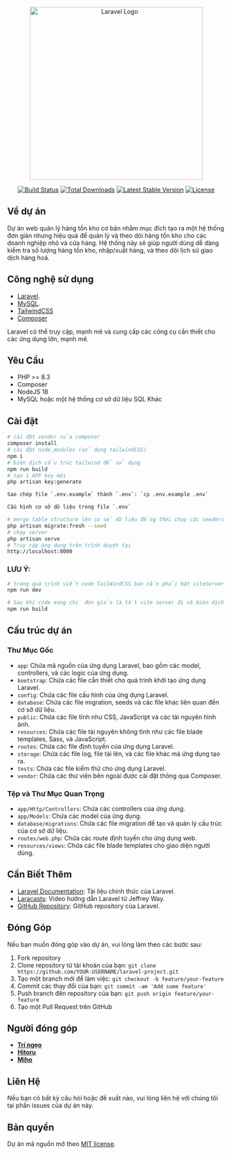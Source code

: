 <p align="center"><a href="https://laravel.com" target="_blank"><img src="https://raw.githubusercontent.com/laravel/art/master/logo-lockup/5%20SVG/2%20CMYK/1%20Full%20Color/laravel-logolockup-cmyk-red.svg" width="400" alt="Laravel Logo"></a></p>

<p align="center">
<a href="https://github.com/laravel/framework/actions"><img src="https://github.com/laravel/framework/workflows/tests/badge.svg" alt="Build Status"></a>
<a href="https://packagist.org/packages/laravel/framework"><img src="https://img.shields.io/packagist/dt/laravel/framework" alt="Total Downloads"></a>
<a href="https://packagist.org/packages/laravel/framework"><img src="https://img.shields.io/packagist/v/laravel/framework" alt="Latest Stable Version"></a>
<a href="https://packagist.org/packages/laravel/framework"><img src="https://img.shields.io/packagist/l/laravel/framework" alt="License"></a>
</p>

## Về dự án

Dự án web quản lý hàng tồn kho cơ bản nhằm mục đích tạo ra một hệ thống đơn giản nhưng hiệu quả để quản lý và theo dõi hàng tồn kho cho các doanh nghiệp nhỏ và cửa hàng. Hệ thống này sẽ giúp người dùng dễ dàng kiểm tra số lượng hàng tồn kho, nhập/xuất hàng, và theo dõi lịch sử giao dịch hàng hoá.

## Công nghệ sử dụng
- [Laravel](https://laravel.com/).
- [MySQL](https://www.mysql.com/).
- [TailwindCSS](https://tailwindcss.com/)
- [Composer](https://getcomposer.org/download/)

Laravel có thể truy cập, mạnh mẽ và cung cấp các công cụ cần thiết cho các ứng dụng lớn, mạnh mẽ.

## Yêu Cầu

- PHP >= 8.3
- Composer
- NodeJS 18
- MySQL hoặc một hệ thống cơ sở dữ liệu SQL Khác


## Cài đặt

```bash
# cài đặt vendor của composer
composer install
# cài đặt node_modules (sử dụng tailwindCSS)
npm i
# biên dịch cấu trúc tailwind để sử dụng
npm run build
# tạo 1 APP key mới
php artisan key:generate

Sao chép file `.env.example` thành `.env`: `cp .env.example .env`

Cấu hình cơ sở dữ liệu trong file `.env`

# merge table structure lên cơ sở dữ liệu đồng thời chạy các seeders
php artisan migrate:fresh --seed
# chạy server
php artisan serve
# Truy cập ứng dụng trên trình duyệt tại 
http://localhost:8000
```

### LƯU Ý:
```bash
# trong quá trình viết code TailWindCSS bạn cần phải bật viteServer thông qua lệnh
npm run dev

# Sau khi code xong chỉ đơn giản là tắt vite server đi và biên dịch tailwindCSS
npm run build
```

## Cấu trúc dự án
### Thư Mục Gốc

- `app`: Chứa mã nguồn của ứng dụng Laravel, bao gồm các model, controllers, và các logic của ứng dụng.
- `bootstrap`: Chứa các file cần thiết cho quá trình khởi tạo ứng dụng Laravel.
- `config`: Chứa các file cấu hình của ứng dụng Laravel.
- `database`: Chứa các file migration, seeds và các file khác liên quan đến cơ sở dữ liệu.
- `public`: Chứa các file tĩnh như CSS, JavaScript và các tài nguyên hình ảnh.
- `resources`: Chứa các file tài nguyên không tĩnh như các file blade templates, Sass, và JavaScript.
- `routes`: Chứa các file định tuyến của ứng dụng Laravel.
- `storage`: Chứa các file log, file tải lên, và các file khác mà ứng dụng tạo ra.
- `tests`: Chứa các file kiểm thử cho ứng dụng Laravel.
- `vendor`: Chứa các thư viện bên ngoài được cài đặt thông qua Composer.

### Tệp và Thư Mục Quan Trọng

- `app/Http/Controllers`: Chứa các controllers của ứng dụng.
- `app/Models`: Chứa các model của ứng dụng.
- `database/migrations`: Chứa các file migration để tạo và quản lý cấu trúc của cơ sở dữ liệu.
- `routes/web.php`: Chứa các route định tuyến cho ứng dụng web.
- `resources/views`: Chứa các file blade templates cho giao diện người dùng.


## Cần Biết Thêm

- [Laravel Documentation](https://laravel.com/docs): Tài liệu chính thức của Laravel.
- [Laracasts](https://laracasts.com): Video hướng dẫn Laravel từ Jeffrey Way.
- [GitHub Repository](https://github.com/laravel/laravel): GitHub repository của Laravel.

## Đóng Góp

Nếu bạn muốn đóng góp vào dự án, vui lòng làm theo các bước sau:

1. Fork repository
2. Clone repository từ tài khoản của bạn: `git clone https://github.com/YOUR-USERNAME/laravel-project.git`
3. Tạo một branch mới để làm việc: `git checkout -b feature/your-feature`
4. Commit các thay đổi của bạn: `git commit -am 'Add some feature'`
5. Push branch đến repository của bạn: `git push origin feature/your-feature`
6. Tạo một Pull Request trên GitHub


## Người đóng góp

- **[Trí ngẹo](https://vehikl.com/)**
- **[Hitoru](https://tighten.co)**
- **[Miho](https://webreinvent.com/)**

## Liên Hệ

Nếu bạn có bất kỳ câu hỏi hoặc đề xuất nào, vui lòng liên hệ với chúng tôi tại
phần issues của dự án này.

## Bản quyền

Dự án mã nguồn mở theo [MIT license](https://opensource.org/licenses/MIT).
